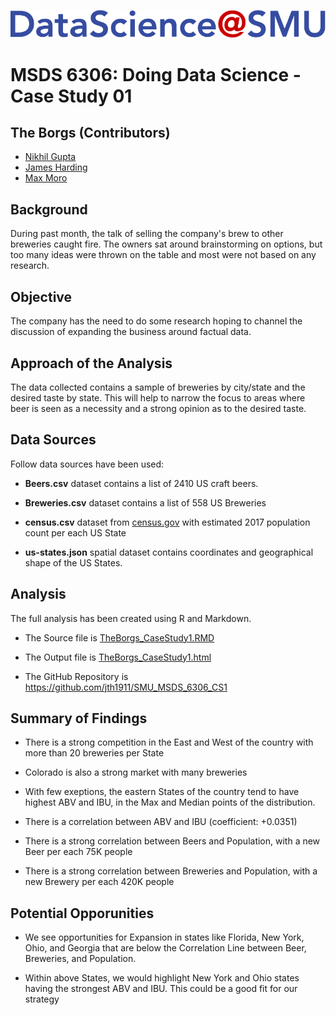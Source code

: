 ![SMU DataScience Logo](img/logo-2.png)
# MSDS 6306: Doing Data Science - Case Study 01

## The Borgs (Contributors)
- [Nikhil Gupta](mailto:guptan@smu.edu)
- [James Harding](mailto:harding@smu.edu)
- [Max Moro](mailto:mmoro@smu.edu)

## Background 

During past month, the talk of selling the company's brew to other breweries caught fire.  The owners sat around brainstorming on options, but too many  ideas were thrown on the table and most were not based on any research. 

## Objective

The company has the need to do some research hoping to channel the discussion of expanding the business around factual data. 

## Approach of the Analysis

The data collected contains a sample of breweries by city/state and the desired taste by state.  This will help to narrow the focus to areas where beer is seen as a necessity and a strong opinion as to the desired taste.  

## Data Sources

Follow data sources have been used:

- **Beers.csv** dataset contains a list of 2410 US craft beers. 

- **Breweries.csv**  dataset contains a list of 558 US  Breweries

- **census.csv** dataset from [census.gov](https://www2.census.gov/programs-surveys/popest/datasets/2010-2017/national/totals/nst-est2017-alldata.csv) with estimated 2017 population count per each US State 

- **us-states.json** spatial dataset contains coordinates and geographical shape of the US States.

## Analysis 

The full analysis has been created using R and Markdown. 

- The Source file is [TheBorgs_CaseStudy1.RMD](https://github.com/jth1911/SMU_MSDS_6306_CS1/blob/master/TheBorgs_CaseStudy1.Rmd)

- The Output file is [TheBorgs_CaseStudy1.html](https://github.com/jth1911/SMU_MSDS_6306_CS1/blob/master/TheBorgs_CaseStudy1.html)

- The GitHub Repository is https://github.com/jth1911/SMU_MSDS_6306_CS1 

## Summary of Findings

- There is a strong competition in the East and West of the country with more than 20 breweries per State

- Colorado is also a strong market with many breweries

- With few exeptions, the eastern States of the country tend to have highest ABV and IBU, in the Max and Median points of the distribution.

- There is a correlation between ABV and IBU (coefficient: +0.0351)

- There is a strong correlation between Beers and Population, with a new Beer per each 75K people

- There is a strong correlation between Breweries and Population, with a new Brewery per each 420K people

## Potential Opporunities

- We see opportunities for Expansion in states like Florida, New York, Ohio, and Georgia that are below the Correlation Line between Beer, Breweries, and Population. 

- Within above States, we would highlight New York and Ohio states having the strongest  ABV and IBU. This could be a good fit for our strategy
 


